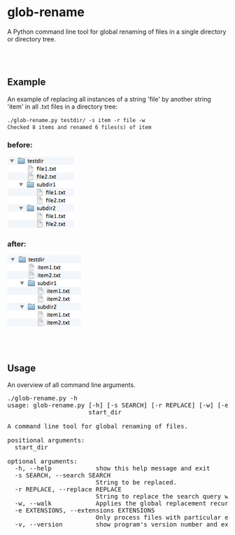 # glob-rename

A Python command line tool for global renaming of files in a single directory or directory tree.

<br>
<br>

## Example

An example of replacing all instances of a string 'file' by another string 'item' in all .txt files in a directory tree:

	./glob-rename.py testdir/ -s item -r file -w
	Checked 8 items and renamed 6 files(s) of item

### before:
![](./images/img_1.png)

### after:
![](./images/img_2.png)

<br>
<br>

## Usage

An overview of all command line arguments.


<pre>./glob-rename.py -h
usage: glob-rename.py [-h] [-s SEARCH] [-r REPLACE] [-w] [-e EXTENSIONS] [-v]
                      start_dir

A command line tool for global renaming of files.

positional arguments:
  start_dir

optional arguments:
  -h, --help            show this help message and exit
  -s SEARCH, --search SEARCH
                        String to be replaced.
  -r REPLACE, --replace REPLACE
                        String to replace the search query with.
  -w, --walk            Applies the global replacement recursively to sub-directorires.
  -e EXTENSIONS, --extensions EXTENSIONS
                        Only process files with particular extensions. Comma separated, e.g., ".txt,.py"
  -v, --version         show program's version number and exit</pre>